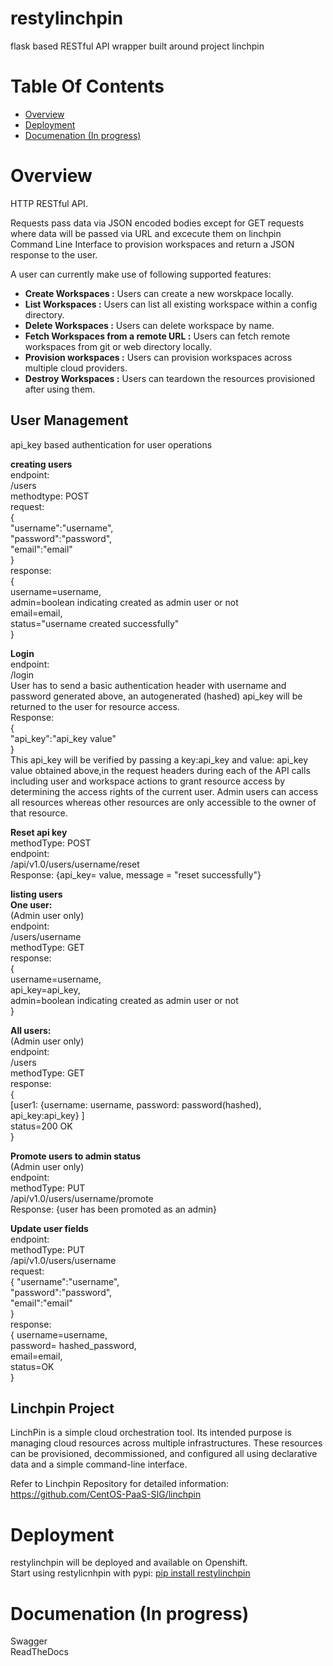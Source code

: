 # restylinchpin
flask based RESTful API wrapper built around project linchpin

# Table Of Contents
- [Overview](#overview)
- [Deployment](#deployment)
- [Documenation (In progress)](#documentation)

# Overview
HTTP RESTful API.

Requests pass data via JSON encoded bodies except for GET requests where data will be passed via URL and excecute them on linchpin Command Line Interface to provision workspaces and return a JSON response to the user.

A user can currently make use of following supported features:
- <b> Create Workspaces :</b> Users can create a new worskpace locally.
- <b> List Workspaces :</b> Users can list all existing workspace within a config directory.
- <b> Delete Workspaces :</b> Users can delete workspace by name.
- <b> Fetch Workspaces from a remote URL :</b> Users can fetch remote workspaces from git or web directory locally.
- <b> Provision workspaces :</b> Users can provision workspaces across multiple cloud providers.
- <b> Destroy Workspaces :</b> Users can teardown the resources provisioned after using them.

## User Management
api_key based authentication for user operations

<b> creating users </b> <br>
endpoint:<br>
/users <br>
methodtype: POST <br>
request: <br>
{<br>
  "username":"username", <br>
  "password":"password", <br>
  "email":"email" <br>
}<br>
response: <br>
{<br>
  username=username, <br>
  admin=boolean indicating created as admin user or not <br>
  email=email,<br>
  status="username created successfully" <br>
}<br>

<b> Login </b> <br>
endpoint:<br>
/login <br>
User has to send a basic authentication header with username and password generated above, an autogenerated (hashed) api_key will be returned to the user for resource access.<br>
Response:<br>
{<br>
"api_key":"api_key value"<br>
}<br>
This api_key will be verified by passing a key:api_key and value: api_key value obtained above,in the request headers during each of the API calls including user and workspace actions to grant resource access by determining the access rights of the current user. Admin users can access all resources whereas other resources are only accessible to the owner of that resource.

<b> Reset api key </b> <br>
methodType: POST <br>
endpoint: <br>
/api/v1.0/users/username/reset <br>
Response: {api_key= value, message = "reset successfully"}<br>

<b>listing users</b> <br>
<b>One user: </b><br>
(Admin user only) <br>
endpoint:<br>
/users/username<br>
methodType: GET<br>
response:<br>
{<br>
username=username,<br>
api_key=api_key,<br>
admin=boolean indicating created as admin user or not<br>
}<br>

<b>All users:</b><br>
(Admin user only)<br>
endpoint:<br>
/users<br>
methodType: GET<br>
response:<br>
{<br>
[user1: {username: username, password: password(hashed), api_key:api_key} ] <br>
status=200 OK<br>
}<br>

<b>Promote users to admin status</b><br>
(Admin user only)<br>
endpoint:<br>
methodType: PUT<br>
/api/v1.0/users/username/promote<br>
Response: {user has been promoted as an admin}<br>

<b>Update user fields</b><br>
endpoint:<br>
methodType: PUT<br>
/api/v1.0/users/username<br>
request:<br>
{
"username":"username",<br>
"password":"password",<br>
"email":"email"<br>
}<br>
response:<br>
{
username=username,<br>
password= hashed_password,<br>
email=email,<br>
status=OK<br>
}<br>


## Linchpin Project
LinchPin is a simple cloud orchestration tool. Its intended purpose is managing cloud resources across multiple infrastructures. These resources can be provisioned, decommissioned, and configured all using declarative data and a simple command-line interface.

Refer to Linchpin Repository for detailed information: 
<a>https://github.com/CentOS-PaaS-SIG/linchpin</a>

# Deployment
restylinchpin will be deployed and available on Openshift.<br>
Start using restylicnhpin with pypi: <a href="https://pypi.org/project/restylinchpin/">pip install restylinchpin</a>

# Documenation (In progress)
Swagger <br>
ReadTheDocs
